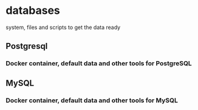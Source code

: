 # databases
system, files and scripts to get the data ready

## Postgresql
### Docker container, default data and other tools for PostgreSQL
## MySQL
### Docker container, default data and other tools for MySQL
